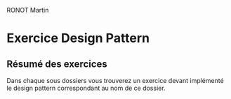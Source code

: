 RONOT Martin

# Exercice Design Pattern

## Résumé des exercices

Dans chaque sous dossiers vous trouverez un exercice devant implémenté le design pattern correspondant au nom de ce dossier.
